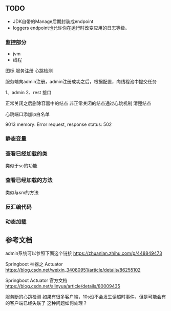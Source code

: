 

## TODO

- JDK自带的Manage后期封装成endpoint
- loggers endpoint也允许你在运行时改变应用的日志等级。

### 监控部分
- jvm
- 线程

图标
服务注册
心跳检测

服务端向admin注册，admin注册成功之后，根据配置，向线程池中提交任务

1、admin
2、rest 接口


正常关闭之后删除容器中的结点
非正常关闭的结点通过心跳机制 清楚结点


心跳端口添加ip白名单

9013 memory: Error request, response status: 502

### 静态变量



### 查看已经加载的类 
类似于sc的功能


### 查看已经加载的方法
类似与sm的方法


### 反汇编代码



### 动态加载




## 参考文档

admin系统可以参照下面这个链接
https://zhuanlan.zhihu.com/p/448849473


Springboot 神器之 Actuator
https://blog.csdn.net/weixin_34080951/article/details/86255102

Springboot Actuator 官方文档
https://blog.csdn.net/alinyua/article/details/80009435


服务断的心跳检测
如果有很多客户端，10s没不会发生读超时事件，但是可能会有的客户端已经失联了 这种问题如何处理？